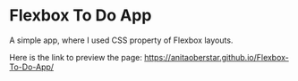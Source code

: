 # Flexbox To Do App

A simple app, where I used CSS property of Flexbox layouts.

Here is the link to preview the page:  https://anitaoberstar.github.io/Flexbox-To-Do-App/
